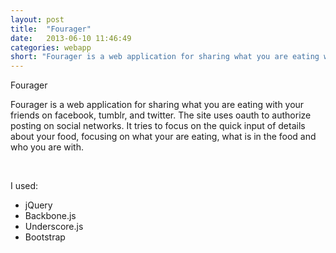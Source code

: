 ```yaml
---
layout: post
title:  "Fourager"
date:   2013-06-10 11:46:49
categories: webapp
short: "Fourager is a web application for sharing what you are eating with your friends on facebook, tumblr, and twitter."
---
```


Fourager

[fourager.com]: http://fourager.com

Fourager is a web application for sharing what you are eating with your friends on facebook, tumblr, and twitter. The site uses oauth to authorize posting on social networks. It tries to focus on the quick input of details about your food, focusing on what your are eating, what is in the food and who you are with. 

<br/>

I used:

 - jQuery
 - Backbone.js
 - Underscore.js
 - Bootstrap